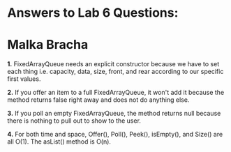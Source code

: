 # Answers to Lab 6 Questions:

# Malka Bracha
**1.** FixedArrayQueue needs an explicit constructor because we have to set each thing i.e. capacity, data, size, front, and rear according to our specific first values.

**2.** If you offer an item to a full FixedArrayQueue, it won't add it because the method returns false right away and does not do anything else.

**3.** If you poll an empty FixedArrayQueue, the method returns null because there is nothing to pull out to show to the user.

**4.** For both time and space, Offer(), Poll(), Peek(), isEmpty(), and Size() are all O(1). The asList() method is O(n).